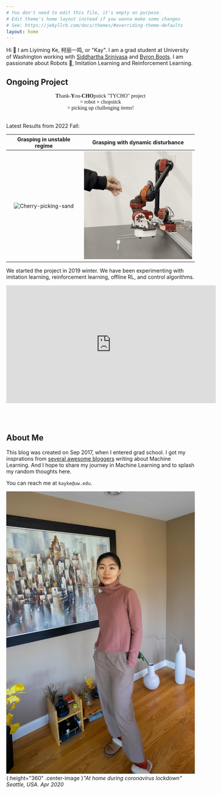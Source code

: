 ```yaml
---
# You don't need to edit this file, it's empty on purpose.
# Edit theme's home layout instead if you wanna make some changes
# See: https://jekyllrb.com/docs/themes/#overriding-theme-defaults
layout: home
---
```

Hi :wave: I am Liyiming Ke, 柯丽一鸣, or "Kay". I am a grad student at University of Washington working with [Siddhartha Srinivasa](https://goodrobot.ai/) and [Byron Boots](https://homes.cs.washington.edu/~bboots/). I am passionate about Robots :robot:, Imitation Learning and Reinforcement Learning.


## Ongoing Project

<center style="font-family: georgia"><b>T</b>hank-<b>Y</b>ou-<b>CHO</b>pstick "TYCHO" project
    <br> <span></span> = robot + chopstick
    <br> <span></span> = picking up challenging items!
</center>
<br>

Latest Results from 2022 Fall:

Grasping in unstable regime             |  Grasping with dynamic disturbance
:-------------------------:|:-------------------------:
![Cherry-picking-sand](/assets/img/20221001-cherry-picking-sand.gif) | ![Cherry-picking-disturb](/assets/img/20221001-cherry-picking-disturb.gif)


We started the project in 2019 winter. We have been experimenting with imitation learning, reinforcement learning, offline RL, and control algorithms.

<div class="embed-container">
<iframe width="560" height="315" src="https://www.youtube.com/embed/32Q2xVl5j_I" frameborder="0" allow="accelerometer; autoplay; clipboard-write; encrypted-media; gyroscope; picture-in-picture" allowfullscreen></iframe>
</div>

<br><br>

## About Me

This blog was created on Sep 2017, when I entered grad school. I got my insprations from [several awesome bloggers]({{site.url}}links/) writing about Machine Learning. And I hope to share my journey in Machine Learning and to splash my random thoughts here.

You can reach me at ```kayke@uw.edu```.

![Kay in Seattle, Washington. Apr 2020.](/assets/img/20190405-k.jpg){:height="360" .center-image }*"At home during coronavirus lockdown" Seattle, USA. Apr 2020*

